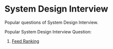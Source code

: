 # System Design Interview
Popular questions of System Design Interview.


Popular System Design Interview Question:
1. [Feed Ranking](https://github.com/sushant097/ML-Interview-Preparation/tree/master/System%20Design/Feed%20Ranking)
